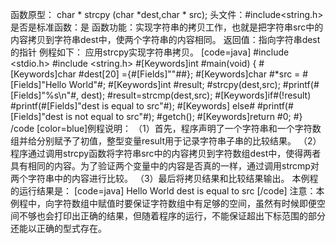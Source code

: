 函数原型： char * strcpy (char *dest,char * src);
头文件：#include<string.h>
是否是标准函数：是
函数功能：实现字符串的拷贝工作，也就是把字符串src中的内容拷贝到字符串dest中，使两个字符串的内容相同。
返回值：指向字符串dest的指针
例程如下： 应用strcpy实现字符串拷贝。
[code=java]
#include <stdio.h> 
#include <string.h> 
#[Keywords]int #main(void) 
{ 
    #[Keywords]char #dest[20] ={#[Fields]""##};
    #[Keywords]char #*src = #[Fields]"Hello World"#;
    #[Keywords]int #result;
    #strcpy(dest,src);
    #printf(#[Fields]"%s\n"#, dest);
    #result=strcmp(dest,src);
    #[Keywords]if#(!result)
        #printf(#[Fields]"dest is equal to src"#);
    #[Keywords] else#
        #printf(#[Fields]"dest is not equal to src"#);
    #getch();
    #[Keywords]return #0;
#}
/code
[color=blue]例程说明：
（1）首先，程序声明了一个字符串和一个字符数组并给分别赋予了初值，整型变量result用于记录字符串子串的比较结果。
（2）程序通过调用strcpy函数将字符串src中的内容拷贝到字符数组dest中，使得两者具有相同的内容。为了验证两个变量中的内容是否真的一样，通过调用strcmp对两个字符串中的内容进行比较。
（3）最后将拷贝结果和比较结果输出。
本例程的运行结果是：
[code=java]
Hello World
dest is equal to src 
[/code]
注意：本例程中，向字符数组中赋值时要保证字符数组中有足够的空间，虽然有时候即便空间不够也会打印出正确的结果，但随着程序的运行，不能保证超出下标范围的部分还能以正确的型式存在。